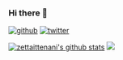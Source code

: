 ### Hi there 👋

<!--
**zettaittenani/zettaittenani** is a ✨ _special_ ✨ repository because its `README.md` (this file) appears on your GitHub profile.

Here are some ideas to get you started:

- 🔭 I’m currently working on ...
- 🌱 I’m currently learning ...
- 👯 I’m looking to collaborate on ...
- 🤔 I’m looking for help with ...
- 💬 Ask me about ...
- 📫 How to reach me: ...
- 😄 Pronouns: ...
- ⚡ Fun fact: ...
-->

[![github](https://img.shields.io/github/followers/zettaittenani?label=Follow%20%40zettaittenani&style=social)](https://github.com/zettaittenani)
[![twitter](https://img.shields.io/twitter/follow/zettaittenani?style=social)](https://twitter.com/zettaittenani)

[![zettaittenani's github stats](https://github-readme-stats.vercel.app/api?username=zettaittenani)](https://github.com/anuraghazra/github-readme-stats)
![](https://github-readme-stats.vercel.app/api/top-langs/?username=zettaittenani&langs_count=5&hide=jupyternotebook,html,css,emacs&exclude_repo=dotfiles,emacs-digdag-mode,nats-trigger)
